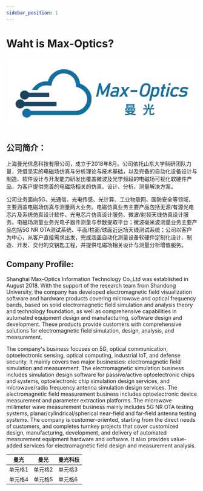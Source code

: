 ```yaml
---
sidebar_position: 1
---
```



# Waht is Max-Optics?

![mologo](../../static/img/mo_logo.jpg)
## 公司简介：
上海曼光信息科技有限公司，成立于2018年8月。公司依托山东大学科研团队力量，凭借坚实的电磁场仿真与分析理论与技术基础，以及完备的自动化设备设计与制造、软件设计与开发能力研发出覆盖微波及光学频段的电磁场可视化软硬件产品，为客户提供完善的电磁场相关的仿真、设计、分析、测量解决方案。

公司业务面向5G、光通信、光电传感、光计算、工业物联网、国防安全等领域，主要涵盖电磁场仿真与测量两大业务。电磁仿真业务主要产品包括无源/有源光电芯片及系统仿真设计软件、光电芯片仿真设计服务、微波/射频天线仿真设计服务。电磁场测量业务光电子器件测量与参数提取平台；微波毫米波测量业务主要产品包括5G NR OTA测试系统、平面/柱面/球面近远场天线测试系统；公司以客户为中心，从客户直接需求出发，完成涵盖自动化测量设备软硬件定制化设计、制造、开发、交付的交钥匙工程，并提供电磁场相关设计与测量分析增值服务。


## Company Profile:
<div class="text-justify">
Shanghai Max-Optics Information Technology Co.,Ltd was established in August 2018. With the support of the research team from Shandong University, the company has developed electromagnetic field visualization software and hardware products covering microwave and optical frequency bands, based on solid electromagnetic field simulation and analysis theory and technology foundation, as well as comprehensive capabilities in automated equipment design and manufacturing, software design and development. These products provide customers with comprehensive solutions for electromagnetic field simulation, design, analysis, and measurement.

The company's business focuses on 5G, optical communication, optoelectronic sensing, optical computing, industrial IoT, and defense security. It mainly covers two major businesses: electromagnetic field simulation and measurement. The electromagnetic simulation business includes simulation design software for passive/active optoelectronic chips and systems, optoelectronic chip simulation design services, and microwave/radio frequency antenna simulation design services. The electromagnetic field measurement business includes optoelectronic device measurement and parameter extraction platforms. The microwave millimeter wave measurement business mainly includes 5G NR OTA testing systems, planar/cylindrical/spherical near-field and far-field antenna testing systems. The company is customer-oriented, starting from the direct needs of customers, and completes turnkey projects that cover customized design, manufacturing, development, and delivery of automated measurement equipment hardware and software. It also provides value-added services for electromagnetic field design and measurement analysis.
</div>

| 曼光     | 曼光     | 曼光科技     |
| ------- | ------- | ------- |
| 单元格1 | 单元格2 | 单元格3 |
| 单元格4 | 单元格5 | 单元格6 |

